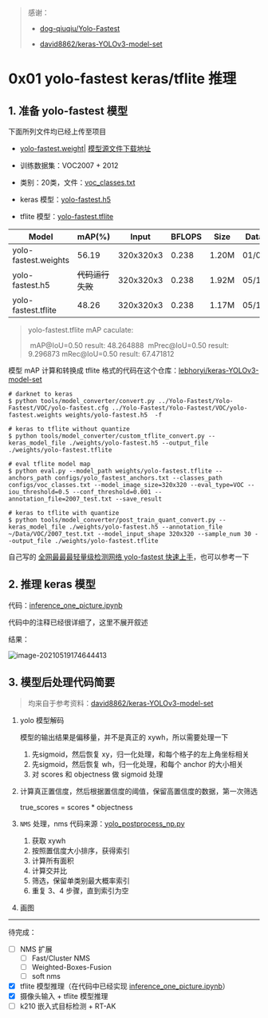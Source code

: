 > 感谢：
>
> - [dog-qiuqiu/Yolo-Fastest](https://github.com/dog-qiuqiu/Yolo-Fastest)
>
> - [david8862/keras-YOLOv3-model-set](https://github.com/david8862/keras-YOLOv3-model-set)

# 0x01 yolo-fastest keras/tflite 推理

## 1. 准备 yolo-fastest 模型

下面所列文件均已经上传至项目

- [yolo-fastest.weight](./model/yolo-fastest.weight)| [模型源文件下载地址](https://github.com/dog-qiuqiu/Yolo-Fastest/tree/v0.1/Yolo-Fastest/VOC)

- 训练数据集：VOC2007 + 2012

- 类别：20类，文件：[voc_classes.txt](./configs/voc_classes.txt)
- keras 模型：[yolo-fastest.h5](./model/yolo-fastest.h5)
- tflite 模型：[yolo-fastest.tflite](model/yolo-fastest.tflite)

| Model                | mAP(%)           | Input     | BFLOPS | Size  | Data  |
| -------------------- | ---------------- | --------- | ------ | ----- | ----- |
| yolo-fastest.weights | 56.19            | 320x320x3 | 0.238  | 1.20M | 01/09 |
| yolo-fastest.h5      | ~~代码运行失败~~ | 320x320x3 | 0.238  | 1.92M | 05/19 |
| yolo-fastest.tflite  | 48.26            | 320x320x3 | 0.238  | 1.17M | 05/19 |

> yolo-fastest.tflite mAP caculate:
>
> ​	mAP@IoU=0.50 result: 48.264888
> ​	mPrec@IoU=0.50 result: 9.296873
> ​	mRec@IoU=0.50 result: 67.471812

模型 mAP 计算和转换成 tflite 格式的代码在这个仓库：[lebhoryi/keras-YOLOv3-model-set](https://github.com/Lebhoryi/keras-YOLOv3-model-set)

```shell
# darknet to keras
$ python tools/model_converter/convert.py ../Yolo-Fastest/Yolo-Fastest/VOC/yolo-fastest.cfg ../Yolo-Fastest/Yolo-Fastest/VOC/yolo-fastest.weights weights/yolo-fastest.h5  -f

# keras to tflite without quantize
$ python tools/model_converter/custom_tflite_convert.py --keras_model_file ./weights/yolo-fastest.h5 --output_file ./weights/yolo-fastest.tflite

# eval tflite model map
$ python eval.py --model_path weights/yolo-fastest.tflite --anchors_path configs/yolo_fastest_anchors.txt --classes_path configs/voc_classes.txt --model_image_size=320x320 --eval_type=VOC --iou_threshold=0.5 --conf_threshold=0.001 --annotation_file=2007_test.txt --save_result

# keras to tflite with quantize
$ python tools/model_converter/post_train_quant_convert.py --keras_model_file ./weights/yolo-fastest.h5 --annotation_file ~/Data/VOC/2007_test.txt --model_input_shape 320x320 --sample_num 30 --output_file ./weights/yolo-fastest.tflite
```

自己写的 [全网最最最轻量级检测网络 yolo-fastest 快速上手](https://blog.csdn.net/weixin_37598106/article/details/112544854)，也可以参考一下

## 2. 推理 keras 模型

代码：[inference_one_picture.ipynb](./inference_one_picture.ipynb)

代码中的注释已经很详细了，这里不展开叙述

结果：

![image-20210519174644413](https://gitee.com/lebhoryi/PicGoPictureBed/raw/master/img/20210519174706.png)

## 3. 模型后处理代码简要

> 均来自于参考资料：[david8862/keras-YOLOv3-model-set](https://github.com/david8862/keras-YOLOv3-model-set)

1. yolo 模型解码

   模型的输出结果是偏移量，并不是真正的 xywh，所以需要处理一下

   1. 先sigmoid，然后恢复 xy，归一化处理，和每个格子的左上角坐标相关
   2. 先sigmoid，然后恢复 wh，归一化处理，和每个 anchor 的大小相关
   3. 对 scores 和 objectness 做 sigmoid 处理

2. 计算真正置信度，然后根据置信度的阈值，保留高置信度的数据，第一次筛选

   true_scores = scores * objectness

3. `NMS` 处理，nms 代码来源：[yolo_postprocess_np.py](https://github.com/david8862/keras-YOLOv3-model-set/blob/master/common/yolo_postprocess_np.py)

   1. 获取 xywh
   2. 按照置信度大小排序，获得索引
   3. 计算所有面积
   4. 计算交并比
   5. 筛选，保留单类别最大概率索引
   6. 重复 3、4 步骤，直到索引为空

4. 画图

---

待完成：

- [ ] NMS 扩展
  - [ ] Fast/Cluster NMS
  - [ ] Weighted-Boxes-Fusion
  - [ ] soft nms

- [x] tflite 模型推理（在代码中已经实现 [inference_one_picture.ipynb](./inference_one_picture.ipynb)）
- [x] 摄像头输入 + tflite 模型推理
- [ ] k210 嵌入式目标检测 + RT-AK
